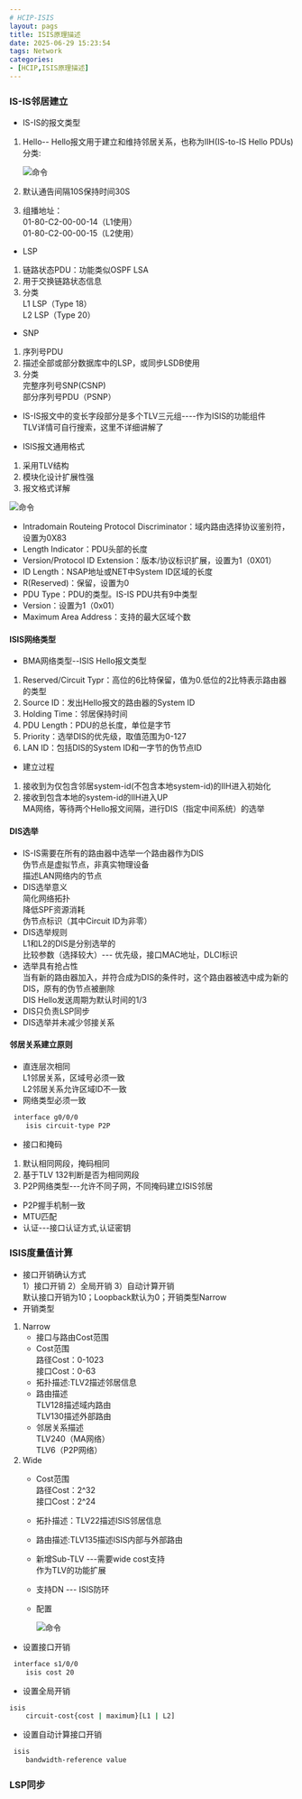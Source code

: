 ```yaml
---
# HCIP-ISIS
layout: pags
title: ISIS原理描述
date: 2025-06-29 15:23:54
tags: Network
categories: 
- [HCIP,ISIS原理描述] 
---
```


### IS-IS邻居建立

- IS-IS的报文类型
1. Hello-- Hello报文用于建立和维持邻居关系，也称为IIH(IS-to-IS Hello PDUs)  
    分类:

    ![命令](../imgs/ISIS/hello报文分类.png)
   <!-- more -->
2. 默认通告间隔10S保持时间30S
3. 组播地址：  
      01-80-C2-00-00-14（L1使用）  
      01-80-C2-00-00-15（L2使用）  

- LSP
1. 链路状态PDU：功能类似OSPF LSA
2. 用于交换链路状态信息
3. 分类  
     L1 LSP（Type 18）  
     L2 LSP（Type 20）  

- SNP
1. 序列号PDU
2. 描述全部或部分数据库中的LSP，或同步LSDB使用
3. 分类  
   完整序列号SNP(CSNP)  
   部分序列号PDU（PSNP）

- IS-IS报文中的变长字段部分是多个TLV三元组----作为ISIS的功能组件  
  TLV详情可自行搜索，这里不详细讲解了

- ISIS报文通用格式
1. 采用TLV结构
2. 模块化设计扩展性强
3. 报文格式详解

![命令](../imgs/ISIS/ISIS报文格式详解.png)

- Intradomain Routeing Protocol Discriminator：域内路由选择协议鉴别符，设置为0X83
- Length Indicator：PDU头部的长度
- Version/Protocol ID Extension：版本/协议标识扩展，设置为1（0X01）
- ID Length：NSAP地址或NET中System ID区域的长度
- R(Reserved)：保留，设置为0
- PDU Type：PDU的类型。IS-IS PDU共有9中类型
- Version：设置为1（0x01）
- Maximum Area Address：支持的最大区域个数  

#### ISIS网络类型
- BMA网络类型--ISIS Hello报文类型
1. Reserved/Circuit Typr：高位的6比特保留，值为0.低位的2比特表示路由器的类型
2. Source ID：发出Hello报文的路由器的System ID
3. Holding Time：邻居保持时间
4. PDU Length：PDU的总长度，单位是字节
5. Priority：选举DIS的优先级，取值范围为0-127
6. LAN ID：包括DIS的System ID和一字节的伪节点ID 

- 建立过程
1. 接收到为仅包含邻居system-id(不包含本地system-id)的IIH进入初始化
2. 接收到包含本地的system-id的IIH进入UP  
 MA网络，等待两个Hello报文间隔，进行DIS（指定中间系统）的选举

#### DIS选举

- IS-IS需要在所有的路由器中选举一个路由器作为DIS  
    伪节点是虚拟节点，非真实物理设备  
    描述LAN网络内的节点  
- DIS选举意义  
    简化网络拓扑  
    降低SPF资源消耗  
    伪节点标识（其中Circuit ID为非零）  
- DIS选举规则  
    L1和L2的DIS是分别选举的  
    比较参数（选择较大）--- 优先级，接口MAC地址，DLCI标识 
- 选举具有抢占性  
    当有新的路由器加入，并符合成为DIS的条件时，这个路由器被选中成为新的DIS，原有的伪节点被删除  
    DIS Hello发送周期为默认时间的1/3  
- DIS只负责LSP同步
- DIS选举并未减少邻接关系

#### 邻居关系建立原则

- 直连层次相同  
      L1邻居关系，区域号必须一致  
      L2邻居关系允许区域ID不一致  
- 网络类型必须一致

```bash
 interface g0/0/0 
    isis circuit-type P2P
```

- 接口和掩码
1. 默认相同网段，掩码相同
2. 基于TLV 132判断是否为相同网段
3. P2P网络类型---允许不同子网，不同掩码建立ISIS邻居

- P2P握手机制一致
- MTU匹配
- 认证---接口认证方式,认证密钥

### ISIS度量值计算

- 接口开销确认方式  
1）接口开销  2）全局开销  3）自动计算开销   
默认接口开销为10；Loopback默认为0；开销类型Narrow  
- 开销类型
1. Narrow   
    - 接口与路由Cost范围  
    - Cost范围   
         路径Cost：0-1023   
         接口Cost：0-63
    - 拓扑描述:TLV2描述邻居信息
    - 路由描述   
         TLV128描述域内路由  
         TLV130描述外部路由  
    - 邻居关系描述   
         TLV240（MA网络）  
          TLV6（P2P网络）  
2. Wide
    - Cost范围      
          路径Cost：2^32        
          接口Cost：2^24    
    - 拓扑描述：TLV22描述ISIS邻居信息
    - 路由描述:TLV135描述ISIS内部与外部路由
    - 新增Sub-TLV  ---需要wide cost支持           
           作为TLV的功能扩展 
    - 支持DN --- ISIS防环   
    - 配置
    
       ![命令](../imgs/ISIS/ISIS-Wide.png)

- 设置接口开销

```bash
 interface s1/0/0 
    isis cost 20
```


- 设置全局开销
```bash
isis 
    circuit-cost{cost | maximum}[L1 | L2]
```

- 设置自动计算接口开销      

```bash
 isis
    bandwidth-reference value
```

### LSP同步









